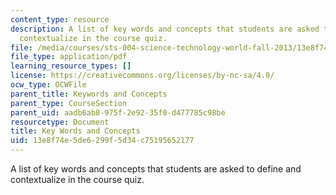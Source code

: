 ```yaml
---
content_type: resource
description: A list of key words and concepts that students are asked to define and
  contextualize in the course quiz.
file: /media/courses/sts-004-science-technology-world-fall-2013/13e8f74e5de6299f5d34c75195652177_MITSTS_004F13_keywords.pdf
file_type: application/pdf
learning_resource_types: []
license: https://creativecommons.org/licenses/by-nc-sa/4.0/
ocw_type: OCWFile
parent_title: Keywords and Concepts
parent_type: CourseSection
parent_uid: aadb6ab8-975f-2e92-35f0-d477785c98be
resourcetype: Document
title: Key Words and Concepts
uid: 13e8f74e-5de6-299f-5d34-c75195652177
---
```

A list of key words and concepts that students are asked to define and contextualize in the course quiz.